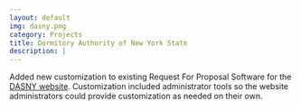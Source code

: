 ```yaml
---
layout: default
img: dasny.png
category: Projects
title: Dormitory Authority of New York State
description: |
---
```

  Added new customization to existing Request For Proposal Software for the [DASNY website](http://www.dasny.org). Customization included administrator tools so the website administrators could provide customization as needed on their own. 

